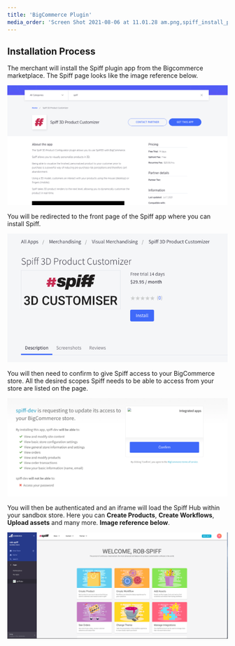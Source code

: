 ```yaml
---
title: 'BigCommerce Plugin'
media_order: 'Screen Shot 2021-08-06 at 11.01.28 am.png,spiff_install_page.png,Screen Shot 2021-08-06 at 11.07.47 am.png,spiff_hub_page.png'
---
```


## Installation Process

The merchant will install the Spiff plugin app from the Bigcommerce marketplace. The Spiff page looks like the image reference below.

![](Screen%20Shot%202021-08-06%20at%2011.01.28%20am.png)

You will be redirected to the front page of the Spiff app where you can install Spiff.

![](spiff_install_page.png)

You will then need to confirm to give Spiff access to your BigCommerce store. All the desired scopes Spiff needs to be able to access from your store are listed on the page.

![](Screen%20Shot%202021-08-06%20at%2011.07.47%20am.png)

You will then be authenticated and an iframe will load the Spiff Hub within your sandbox store. Here you can **Create Products**, **Create Workflows**, **Upload assets** and many more. **Image reference below**.

![](spiff_hub_page.png)


